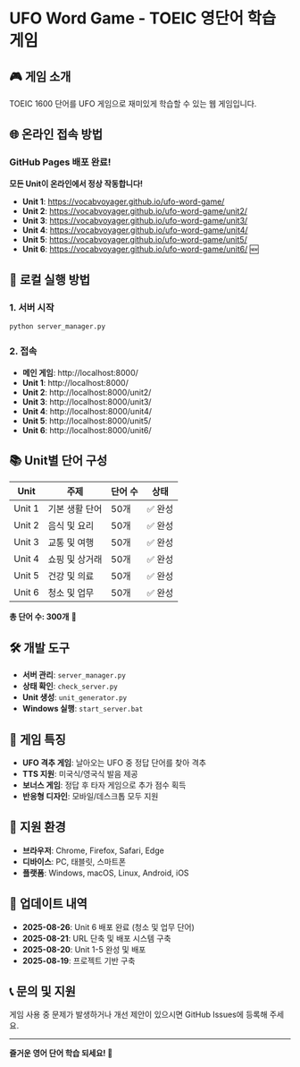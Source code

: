 # UFO Word Game - TOEIC 영단어 학습 게임

## 🎮 게임 소개
TOEIC 1600 단어를 UFO 게임으로 재미있게 학습할 수 있는 웹 게임입니다.

## 🌐 온라인 접속 방법

### GitHub Pages 배포 완료!
**모든 Unit이 온라인에서 정상 작동합니다!**

- **Unit 1**: https://vocabvoyager.github.io/ufo-word-game/
- **Unit 2**: https://vocabvoyager.github.io/ufo-word-game/unit2/
- **Unit 3**: https://vocabvoyager.github.io/ufo-word-game/unit3/
- **Unit 4**: https://vocabvoyager.github.io/ufo-word-game/unit4/
- **Unit 5**: https://vocabvoyager.github.io/ufo-word-game/unit5/
- **Unit 6**: https://vocabvoyager.github.io/ufo-word-game/unit6/ 🆕

## 🚀 로컬 실행 방법

### 1. 서버 시작
```bash
python server_manager.py
```

### 2. 접속
- **메인 게임**: http://localhost:8000/
- **Unit 1**: http://localhost:8000/
- **Unit 2**: http://localhost:8000/unit2/
- **Unit 3**: http://localhost:8000/unit3/
- **Unit 4**: http://localhost:8000/unit4/
- **Unit 5**: http://localhost:8000/unit5/
- **Unit 6**: http://localhost:8000/unit6/

## 📚 Unit별 단어 구성

| Unit | 주제 | 단어 수 | 상태 |
|------|------|---------|------|
| Unit 1 | 기본 생활 단어 | 50개 | ✅ 완성 |
| Unit 2 | 음식 및 요리 | 50개 | ✅ 완성 |
| Unit 3 | 교통 및 여행 | 50개 | ✅ 완성 |
| Unit 4 | 쇼핑 및 상거래 | 50개 | ✅ 완성 |
| Unit 5 | 건강 및 의료 | 50개 | ✅ 완성 |
| Unit 6 | 청소 및 업무 | 50개 | ✅ 완성 |

**총 단어 수: 300개** 🎯

## 🛠️ 개발 도구

- **서버 관리**: `server_manager.py`
- **상태 확인**: `check_server.py`
- **Unit 생성**: `unit_generator.py`
- **Windows 실행**: `start_server.bat`

## 🎯 게임 특징

- **UFO 격추 게임**: 날아오는 UFO 중 정답 단어를 찾아 격추
- **TTS 지원**: 미국식/영국식 발음 제공
- **보너스 게임**: 정답 후 타자 게임으로 추가 점수 획득
- **반응형 디자인**: 모바일/데스크톱 모두 지원

## 📱 지원 환경

- **브라우저**: Chrome, Firefox, Safari, Edge
- **디바이스**: PC, 태블릿, 스마트폰
- **플랫폼**: Windows, macOS, Linux, Android, iOS

## 🔄 업데이트 내역

- **2025-08-26**: Unit 6 배포 완료 (청소 및 업무 단어)
- **2025-08-21**: URL 단축 및 배포 시스템 구축
- **2025-08-20**: Unit 1-5 완성 및 배포
- **2025-08-19**: 프로젝트 기반 구축

## 📞 문의 및 지원

게임 사용 중 문제가 발생하거나 개선 제안이 있으시면 GitHub Issues에 등록해 주세요.

---

**즐거운 영어 단어 학습 되세요! 🚀**
